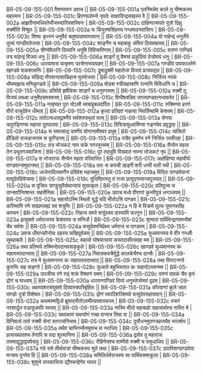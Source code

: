 BR-05-09-155-001  	वैशम्पायन उवाच ||
BR-05-09-155-001a	एतस्मिन्नेव काले तु भीष्मकस्य महात्मनः |
BR-05-09-155-001c	हिरण्यलोम्नो नृपतेः साक्षादिन्द्रसखस्य वै ||
BR-05-09-155-002a	आहृतीनामधिपतेर्भोजस्यातियशस्विनः |
BR-05-09-155-002c	दाक्षिणात्यपतेः पुत्रो दिक्षु रुक्मीति विश्रुतः ||
BR-05-09-155-003a	यः किंपुरुषसिंहस्य गन्धमादनवासिनः |
BR-05-09-155-003c	शिष्यः कृत्स्नं धनुर्वेदं चतुष्पादमवाप्तवान् ||
BR-05-09-155-004a	यो माहेन्द्रं धनुर्लेभे तुल्यं गाण्डीवतेजसा |
BR-05-09-155-004c	शार्ङ्गेण च महाबाहुः संमितं दिव्यमक्षयम् ||
BR-05-09-155-005a	त्रीण्येवैतानि दिव्यानि धनूंषि दिविचारिणाम् |
BR-05-09-155-005c	वारुणं गाण्डिवं तत्र माहेन्द्रं विजयं धनुः ||
BR-05-09-155-006a	शार्ङ्गं तु वैष्णवं प्राहुर्दिव्यं तेजोमयं धनुः |
BR-05-09-155-006c	धारयामास यत्कृष्णः परसेनाभयावहम् ||
BR-05-09-155-007a	गाण्डीवं पावकाल्लेभे खाण्डवे पाकशासनिः |
BR-05-09-155-007c	द्रुमाद्रुक्मी महातेजा विजयं प्रत्यपद्यत ||
BR-05-09-155-008a	संछिद्य मौरवान्पाशान्निहत्य मुरमोजसा |
BR-05-09-155-008c	निर्जित्य नरकं भौममाहृत्य मणिकुण्डले ||
BR-05-09-155-009a	षोडश स्त्रीसहस्राणि रत्नानि विविधानि च |
BR-05-09-155-009c	प्रतिपेदे हृषीकेशः शार्ङ्गं च धनुरुत्तमम् ||
BR-05-09-155-010a	रुक्मी तु विजयं लब्ध्वा धनुर्मेघसमस्वनम् |
BR-05-09-155-010c	विभीषयन्निव जगत्पाण्डवानभ्यवर्तत ||
BR-05-09-155-011a	नामृष्यत पुरा योऽसौ स्वबाहुबलदर्पितः |
BR-05-09-155-011c	रुक्मिण्या हरणं वीरो वासुदेवेन धीमता ||
BR-05-09-155-012a	कृत्वा प्रतिज्ञां नाहत्वा निवर्तिष्यामि केशवम् |
BR-05-09-155-012c	ततोऽन्वधावद्वार्ष्णेयं सर्वशस्त्रभृतां वरम् ||
BR-05-09-155-013a	सेनया चतुरङ्गिण्या महत्या दूरपातया |
BR-05-09-155-013c	विचित्रायुधवर्मिण्या गङ्गयेव प्रवृद्धया ||
BR-05-09-155-014a	स समासाद्य वार्ष्णेयं योगानामीश्वरं प्रभुम् |
BR-05-09-155-014c	व्यंसितो व्रीडितो राजन्नाजगाम स कुण्डिनम् ||
BR-05-09-155-015a	यत्रैव कृष्णेन रणे निर्जितः परवीरहा |
BR-05-09-155-015c	तत्र भोजकटं नाम चक्रे नगरमुत्तमम् ||
BR-05-09-155-016a	सैन्येन महता तेन प्रभूतगजवाजिना |
BR-05-09-155-016c	पुरं तद्भुवि विख्यातं नाम्ना भोजकटं नृप ||
BR-05-09-155-017a	स भोजराजः सैन्येन महता परिवारितः |
BR-05-09-155-017c	अक्षौहिण्या महावीर्यः पाण्डवान्समुपागमत् ||
BR-05-09-155-018a	ततः स कवची खड्गी शरी धन्वी तली रथी |
BR-05-09-155-018c	ध्वजेनादित्यवर्णेन प्रविवेश महाचमूम् ||
BR-05-09-155-019a	विदितः पाण्डवेयानां वासुदेवप्रियेप्सया |
BR-05-09-155-019c	युधिष्ठिरस्तु तं राजा प्रत्युद्गम्याभ्यपूजयत् ||
BR-05-09-155-020a	स पूजितः पाण्डुसुतैर्यथान्यायं सुसत्कृतः |
BR-05-09-155-020c	प्रतिपूज्य च तान्सर्वान्विश्रान्तः सहसैनिकः |
BR-05-09-155-020e 	उवाच मध्ये वीराणां कुन्तीपुत्रं धनञ्जयम् ||
BR-05-09-155-021a	सहायोऽस्मि स्थितो युद्धे यदि भीतोऽसि पाण्डव |
BR-05-09-155-021c	करिष्यामि रणे साह्यमसह्यं तव शत्रुभिः ||
BR-05-09-155-022a	न हि मे विक्रमे तुल्यः पुमानस्तीह कश्चन |
BR-05-09-155-022c	निहत्य समरे शत्रूंस्तव दास्यामि फल्गुन ||
BR-05-09-155-023a	इत्युक्तो धर्मराजस्य केशवस्य च संनिधौ |
BR-05-09-155-023c	शृण्वतां पार्थिवेन्द्राणामन्येषां चैव सर्वशः ||
BR-05-09-155-024a	वासुदेवमभिप्रेक्ष्य धर्मराजं च पाण्डवम् |
BR-05-09-155-024c	उवाच धीमान्कौन्तेयः प्रहस्य सखिपूर्वकम् ||
BR-05-09-155-025a	युध्यमानस्य मे वीर गन्धर्वैः सुमहाबलैः |
BR-05-09-155-025c	सहायो घोषयात्रायां कस्तदासीत्सखा मम ||
BR-05-09-155-026a	तथा प्रतिभये तस्मिन्देवदानवसङ्कुले |
BR-05-09-155-026c	खाण्डवे युध्यमानस्य कः सहायस्तदाभवत् ||
BR-05-09-155-027a	निवातकवचैर्युद्धे कालकेयैश्च दानवैः |
BR-05-09-155-027c	तत्र मे युध्यमानस्य कः सहायस्तदाभवत् ||
BR-05-09-155-028a	तथा विराटनगरे कुरुभिः सह सङ्गरे |
BR-05-09-155-028c	युध्यतो बहुभिस्तात कः सहायोऽभवन्मम ||
BR-05-09-155-029a	उपजीव्य रणे रुद्रं शक्रं वैश्रवणं यमम् |
BR-05-09-155-029c	वरुणं पावकं चैव कृपं द्रोणं च माधवम् ||
BR-05-09-155-030a	धारयन्गाण्डिवं दिव्यं धनुस्तेजोमयं दृढम् |
BR-05-09-155-030c	अक्षय्यशरसंयुक्तो दिव्यास्त्रपरिबृंहितः ||
BR-05-09-155-031a	कौरवाणां कुले जातः पाण्डोः पुत्रो विशेषतः |
BR-05-09-155-031c	द्रोणं व्यपदिशञ्शिष्यो वासुदेवसहायवान् ||
BR-05-09-155-032a	कथमस्मद्विधो ब्रूयाद्भीतोऽस्मीत्ययशस्करम् |
BR-05-09-155-032c	वचनं नरशार्दूल वज्रायुधमपि स्वयम् ||
BR-05-09-155-033a	नास्मि भीतो महाबाहो सहायार्थश्च नास्ति मे |
BR-05-09-155-033c	यथाकामं यथायोगं गच्छ वान्यत्र तिष्ठ वा ||
BR-05-09-155-034a	विनिवर्त्य ततो रुक्मी सेनां सागरसंनिभाम् |
BR-05-09-155-034c	दुर्योधनमुपागच्छत्तथैव भरतर्षभ ||
BR-05-09-155-035a	तथैव चाभिगम्यैनमुवाच स नराधिपः |
BR-05-09-155-035c	प्रत्याख्यातश्च तेनापि स तदा शूरमानिना ||
BR-05-09-155-036a	द्वावेव तु महाराज तस्माद्युद्धाद्व्यपेयतुः |
BR-05-09-155-036c	रौहिणेयश्च वार्ष्णेयो रुक्मी च वसुधाधिपः ||
BR-05-09-155-037a	गते रामे तीर्थयात्रां भीष्मकस्य सुते तथा |
BR-05-09-155-037c	उपाविशन्पाण्डवेया मन्त्राय पुनरेव हि ||
BR-05-09-155-038a	समितिर्धर्मराजस्य सा पार्थिवसमाकुला |
BR-05-09-155-038c	शुशुभे तारकाचित्रा द्यौश्चन्द्रेणेव भारत ||
